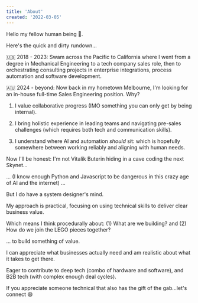 ```yaml
---
title: 'About'
created: '2022-03-05'
---
```


Hello my fellow human being 👋. 

Here's the quick and dirty rundown...

🇺🇸 2018 - 2023: Swam across the Pacific to California where I went from a degree in Mechanical Engineering to a tech company sales role, then to orchestrating consulting projects in enterprise integrations, process automation and software development. 

🇦🇺 2024 - beyond: Now back in my hometown Melbourne, I'm looking for an in-house full-time Sales Engineering position. Why? 

1. I value collaborative progress (IMO something you can only get by being internal).

2. I bring holistic experience in leading teams and navigating pre-sales challenges (which requires both tech and communication skills).

3. I understand where AI and automation *should* sit: which is hopefully somewhere between working reliably and aligning with human needs.

Now I'll be honest: I'm not Vitalik Buterin hiding in a cave coding the next Skynet...

... (I know enough Python and Javascript to be dangerous in this crazy age of AI and the internet) ...

But I do have a system designer's mind. 

My approach is practical, focusing on using technical skills to deliver clear business value.

Which means I think procedurally about: (1) What are we building? and (2) How do we join the LEGO pieces together?

... to build something of value. 

I can appreciate what businesses actually need and am realistic about what it takes to get there. 

Eager to contribute to deep tech (combo of hardware and software), and B2B tech (with complex enough deal cycles).

If you appreciate someone technical that also has the gift of the gab...let's connect 😄
